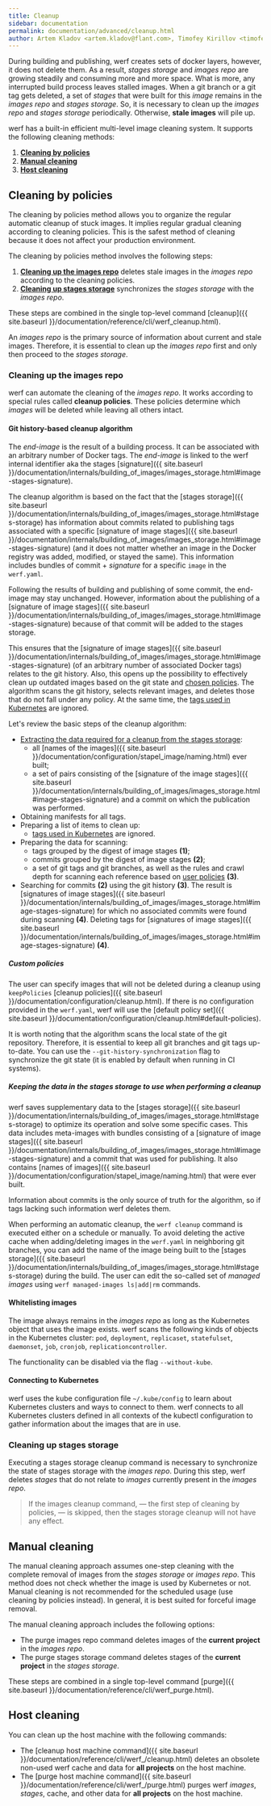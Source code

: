 ```yaml
---
title: Cleanup
sidebar: documentation
permalink: documentation/advanced/cleanup.html
author: Artem Kladov <artem.kladov@flant.com>, Timofey Kirillov <timofey.kirillov@flant.com>
---
```


During building and publishing, werf creates sets of docker layers, however, it does not delete them.
As a result, _stages storage_ and _images repo_ are growing steadily and consuming more and more space.
What is more, any interrupted build process leaves stalled images.
When a git branch or a git tag gets deleted, a set of _stages_ that were built for this _image_ remains in the _images repo_ and _stages storage_.
So, it is necessary to clean up the _images repo_ and _stages storage_ periodically. Otherwise, 
**stale images** will pile up.

werf has a built-in efficient multi-level image cleaning system. It supports the following cleaning methods:

1. [**Cleaning by policies**](#cleaning-by-policies)
2. [**Manual cleaning**](#manual-cleaning)
3. [**Host cleaning**](#host-cleaning)

## Cleaning by policies

The cleaning by policies method allows you to organize the regular automatic cleanup of stuck images.
It implies regular gradual cleaning according to cleaning policies.
This is the safest method of cleaning because it does not affect your production environment.

The cleaning by policies method involves the following steps:
1. [**Cleaning up the images repo**](#cleaning-up-the-images-repo) deletes stale images in the _images repo_ according to the cleaning policies.
2. [**Cleaning up stages storage**](#cleaning-up-stages-storage) synchronizes the _stages storage_ with the _images repo_.

These steps are combined in the single top-level command [cleanup]({{ site.baseurl }}/documentation/reference/cli/werf_cleanup.html).  

An _images repo_ is the primary source of information about current and stale images.
Therefore, it is essential to clean up the _images repo_ first and only then proceed to the _stages storage_.

### Cleaning up the images repo

werf can automate the cleaning of the _images repo_.
It works according to special rules called **cleanup policies**.
These policies determine which _images_ will be deleted while leaving all others intact.

#### Git history-based cleanup algorithm

The _end-image_ is the result of a building process. It can be associated with an arbitrary number of Docker tags.  The _end-image_ is linked to the werf internal identifier aka the stages [signature]({{ site.baseurl }}/documentation/internals/building_of_images/images_storage.html#image-stages-signature).

The cleanup algorithm is based on the fact that the [stages storage]({{ site.baseurl }}/documentation/internals/building_of_images/images_storage.html#stages-storage) has information about commits related to publishing tags associated with a specific [signature of image stages]({{ site.baseurl }}/documentation/internals/building_of_images/images_storage.html#image-stages-signature) (and it does not matter whether an image in the Docker registry was added, modified, or stayed the same). This information includes bundles of commit + _signature_ for a specific `image` in the `werf.yaml`. 

Following the results of building and publishing of some commit, the end-image may stay unchanged. However, information about the publishing of a [signature of image stages]({{ site.baseurl }}/documentation/internals/building_of_images/images_storage.html#image-stages-signature) because of that commit will be added to the stages storage.

This ensures that the [signature of image stages]({{ site.baseurl }}/documentation/internals/building_of_images/images_storage.html#image-stages-signature) (of an arbitrary number of associated Docker tags) relates to the git history. Also, this opens up the possibility to effectively clean up outdated images based on the git state and [chosen policies](#custom-policies).  The algorithm scans the git history, selects relevant images, and deletes those that do not fall under any policy. At the same time, the [tags used in Kubernetes](#whitelisting-images) are ignored.

Let's review the basic steps of the cleanup algorithm:

- [Extracting the data required for a cleanup from the stages storage](#keeping-the-data-in-the-stages-storage-to-use-when-performing-a-cleanup):
    - all [names of the images]({{ site.baseurl }}/documentation/configuration/stapel_image/naming.html) ever built;
    - a set of pairs consisting of the [signature of the image stages]({{ site.baseurl }}/documentation/internals/building_of_images/images_storage.html#image-stages-signature) and a commit on which the publication was performed.
- Obtaining manifests for all tags.
- Preparing a list of items to clean up:
    - [tags used in Kubernetes](#whitelisting-images) are ignored.
- Preparing the data for scanning:
    - tags grouped by the digest of image stages __(1)__;
    - commits grouped by the digest of image stages __(2)__;
    - a set of git tags and git branches, as well as the rules and crawl depth for scanning each reference based on [user policies](#custom-policies) __(3)__.
- Searching for commits __(2)__ using the git history __(3)__. The result is [signatures of image stages]({{ site.baseurl }}/documentation/internals/building_of_images/images_storage.html#image-stages-signature) for which no associated commits were found during scanning __(4)__.
Deleting tags for [signatures of image stages]({{ site.baseurl }}/documentation/internals/building_of_images/images_storage.html#image-stages-signature) __(4)__.

##### Custom policies

The user can specify images that will not be deleted during a cleanup using `keepPolicies` [cleanup policies]({{ site.baseurl }}/documentation/configuration/cleanup.html). If there is no configuration provided in the `werf.yaml`, werf will use the [default policy set]({{ site.baseurl }}/documentation/configuration/cleanup.html#default-policies).

It is worth noting that the algorithm scans the local state of the git repository. Therefore, it is essential to keep all git branches and git tags up-to-date. You can use the `--git-history-synchronization` flag to synchronize the git state (it is enabled by default when running in CI systems).

##### Keeping the data in the stages storage to use when performing a cleanup

werf saves supplementary data to the [stages storage]({{ site.baseurl }}/documentation/internals/building_of_images/images_storage.html#stages-storage) to optimize its operation and solve some specific cases. This data includes meta-images with bundles consisting of a [signature of image stages]({{ site.baseurl }}/documentation/internals/building_of_images/images_storage.html#image-stages-signature) and a commit that was used for publishing. It also contains [names of images]({{ site.baseurl }}/documentation/configuration/stapel_image/naming.html) that were ever built.

Information about commits is the only source of truth for the algorithm, so if tags lacking such information werf deletes them. 

When performing an automatic cleanup, the `werf cleanup` command is executed either on a schedule or manually. To avoid deleting the active cache when adding/deleting images in the `werf.yaml` in neighboring git branches, you can add the name of the image being built to the [stages storage]({{ site.baseurl }}/documentation/internals/building_of_images/images_storage.html#stages-storage) during the build. The user can edit the so-called set of _managed images_ using `werf managed-images ls|add|rm` commands.

#### Whitelisting images

The image always remains in the _images repo_ as long as the Kubernetes object that uses the image exists.
werf scans the following kinds of objects in the Kubernetes cluster: `pod`, `deployment`, `replicaset`, `statefulset`, `daemonset`, `job`, `cronjob`, `replicationcontroller`.

The functionality can be disabled via the flag `--without-kube`.

#### Connecting to Kubernetes

werf uses the kube configuration file `~/.kube/config` to learn about Kubernetes clusters and ways to connect to them. werf connects to all Kubernetes clusters defined in all contexts of the kubectl configuration to gather information about the images that are in use.

### Cleaning up stages storage

Executing a stages storage cleanup command is necessary to synchronize the state of stages storage with the _images repo_.
During this step, werf deletes _stages_ that do not relate to _images_ currently present in the _images repo_.

> If the images cleanup command, — the first step of cleaning by policies, — is skipped, then the stages storage cleanup will not have any effect.

## Manual cleaning

The manual cleaning approach assumes one-step cleaning with the complete removal of images from the _stages storage_ or _images repo_.
This method does not check whether the image is used by Kubernetes or not.
Manual cleaning is not recommended for the scheduled usage (use cleaning by policies instead).
In general, it is best suited for forceful image removal.

The manual cleaning approach includes the following options:

* The purge images repo command deletes images of the **current project** in the _images repo_.
* The purge stages storage command deletes stages of the **current project** in the _stages storage_.

These steps are combined in a single top-level command [purge]({{ site.baseurl }}/documentation/reference/cli/werf_purge.html).

## Host cleaning

You can clean up the host machine with the following commands:

* The [cleanup host machine command]({{ site.baseurl }}/documentation/reference/cli/werf_/cleanup.html) deletes an obsolete non-used werf cache and data for **all projects** on the host machine.
* The [purge host machine command]({{ site.baseurl }}/documentation/reference/cli/werf_/purge.html) purges werf _images_, _stages_, cache, and other data for **all projects** on the host machine.
